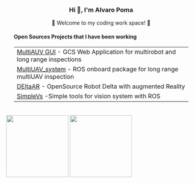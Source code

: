 <div align="center" style=" background-size: cover; background-position: center; padding: 20px;">
    <h3>Hi 👋, I'm <a > Alvaro Poma </a></h3>

  <p>🌟 Welcome to my coding work space! 🌟</p>
  <h4 align="left">Open Sources Projects that  I have been working </h4>
<table align="center">
        <tr>
            <td><a href="https://github.com/alvcaballero/multiuav_gui">MultiAUV GUI</a> -  GCS Web Application for multirobot and long range inspections </td>
        </tr>
        <tr>
            <td><a href="https://github.com/alvcaballero/multiUAV_system">MultiUAV_system</a> - ROS onboard package for long range multiUAV inspection</td>
        </tr>
        <tr>
            <td><a href="https://github.com/arpoma16/DEltaAR">DEltaAR</a> - OpenSource Robot Delta with augmented Reality</td>
        </tr>
        <tr>
            <td><a href="https://github.com/miggilcas/simple_vs">SimpleVs</a> -Simple tools for vision system with ROS</td>
        </tr>
    </table>

 
</div>

<span>
<img src="https://github-readme-stats-git-masterrstaa-rickstaa.vercel.app/api?username=raultapia" height="165">
<img src="https://github-readme-stats.vercel.app/api/top-langs/?username=raultapia" height="165">
</span>

